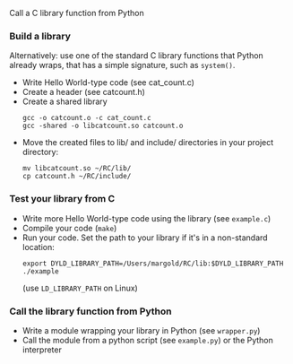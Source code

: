 Call a C library function from Python

### Build a library
Alternatively: use one of the standard C library functions that Python already wraps, that has a simple signature, such as `system()`.

- Write Hello World-type code (see cat_count.c)
- Create a header (see catcount.h)
- Create a shared library
    ```
    gcc -o catcount.o -c cat_count.c
    gcc -shared -o libcatcount.so catcount.o
    ```
- Move the created files to lib/ and include/ directories in your project directory:
    ```
    mv libcatcount.so ~/RC/lib/
    cp catcount.h ~/RC/include/
    ```

### Test your library from C
- Write more Hello World-type code using the library (see `example.c`)
- Compile your code (`make`)
- Run your code. Set the path to your library if it's in a non-standard location:
    ```
    export DYLD_LIBRARY_PATH=/Users/margold/RC/lib:$DYLD_LIBRARY_PATH
    ./example
    ```
    (use `LD_LIBRARY_PATH` on Linux)

### Call the library function from Python
- Write a module wrapping your library in Python (see `wrapper.py`)
- Call the module from a python script (see `example.py`) or the Python interpreter
